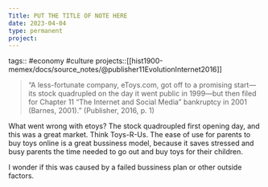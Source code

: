 ```yaml
---
Title: PUT THE TITLE OF NOTE HERE
date: 2023-04-04
type: permanent
project:
---
```


tags::  #economy #culture 
projects::[[hist1900-memex/docs/source_notes/@publisher11EvolutionInternet2016]]

> “A less-fortunate company, eToys.com, got off to a promising start—its stock quadrupled on the day it went public in 1999—but then filed for Chapter 11 “The Internet and Social Media” bankruptcy in 2001 (Barnes, 2001).” (Publisher, 2016, p. 1) 

What went wrong with etoys? The stock quadroupled first opening day, and this was a great market. Think Toys-R-Us. The ease of use for parents to buy toys online is a great bussiness model, because it saves stressed and busy parents the time needed to go out and buy toys for their children. 

I wonder if this was caused by a failed bussiness plan or other outside factors.

